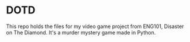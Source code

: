 # DOTD
This repo holds the files for my video game project from ENG101, Disaster on The Diamond. It's a murder mystery game made in Python.
